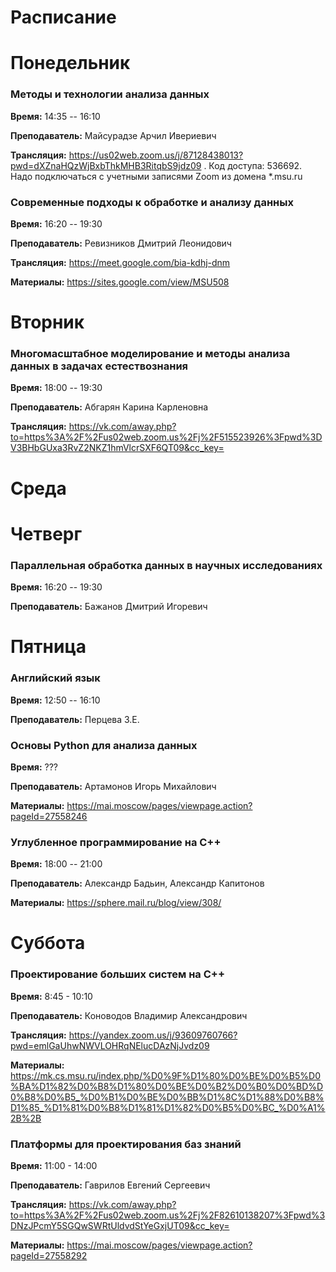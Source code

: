 # Расписание

# Понедельник

### Методы и технологии анализа данных

**Время:** 14:35 -- 16:10

**Преподаватель:** Майсурадзе Арчил Ивериевич

**Трансляция:**  https://us02web.zoom.us/j/87128438013?pwd=dXZnaHQzWjBxbThkMHB3RitqbS9jdz09 .
Код доступа: 536692.
Надо подключаться с учетными записями Zoom из домена \*.msu.ru

### Современные подходы к обработке и анализу данных

**Время:** 16:20 -- 19:30

**Преподаватель:** Ревизников Дмитрий Леонидович

**Трансляция:** https://meet.google.com/bia-kdhj-dnm

**Материалы:** https://sites.google.com/view/MSU508

# Вторник

### Многомасштабное моделирование и методы анализа данных в задачах естествознания

**Время:** 18:00 -- 19:30

**Преподаватель:** Абгарян Карина Карленовна

**Трансляция:** https://vk.com/away.php?to=https%3A%2F%2Fus02web.zoom.us%2Fj%2F515523926%3Fpwd%3DV3BHbGUxa3RvZ2NKZ1hmVlcrSXF6QT09&cc_key=

# Среда

# Четверг

### Параллельная обработка данных в научных исследованиях

**Время:** 16:20 -- 19:30

**Преподаватель:** Бажанов Дмитрий Игоревич

# Пятница

### Английский язык

**Время:** 12:50 -- 16:10

**Преподаватель:** Перцева З.Е.

### Основы Python для анализа данных

**Время:** ???

**Преподаватель:** Артамонов Игорь Михайлович

**Материалы:** https://mai.moscow/pages/viewpage.action?pageId=27558246

### Углубленное программирование на C++

**Время:** 18:00 -- 21:00

**Преподаватель:** Александр Бадьин, Александр Капитонов

**Материалы:** https://sphere.mail.ru/blog/view/308/

# Суббота

### Проектирование больших систем на С++

**Время:** 8:45 - 10:10

**Преподаватель:** Коноводов Владимир Александрович

**Трансляция:** https://yandex.zoom.us/j/93609760766?pwd=emlGaUhwNWVLOHRqNElucDAzNjJvdz09

**Материалы:** https://mk.cs.msu.ru/index.php/%D0%9F%D1%80%D0%BE%D0%B5%D0%BA%D1%82%D0%B8%D1%80%D0%BE%D0%B2%D0%B0%D0%BD%D0%B8%D0%B5_%D0%B1%D0%BE%D0%BB%D1%8C%D1%88%D0%B8%D1%85_%D1%81%D0%B8%D1%81%D1%82%D0%B5%D0%BC_%D0%A1%2B%2B

### Платформы для проектирования баз знаний

**Время:** 11:00 - 14:00

**Преподаватель:** Гаврилов Евгений Сергеевич

**Трансляция:** https://vk.com/away.php?to=https%3A%2F%2Fus02web.zoom.us%2Fj%2F82610138207%3Fpwd%3DNzJPcmY5SGQwSWRtUldvdStYeGxjUT09&cc_key=

**Материалы:** https://mai.moscow/pages/viewpage.action?pageId=27558292
